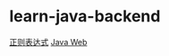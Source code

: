 # learn-java-backend

[正则表达式](https://github.com/ziishaned/learn-regex/blob/master/translations/README-cn.md)
[Java Web](https://www.bilibili.com/video/BV11741127ic?from=search&seid=15319522933890015197)
